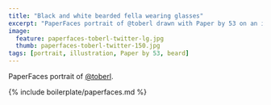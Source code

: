 ```yaml
---
title: "Black and white bearded fella wearing glasses"
excerpt: "PaperFaces portrait of @toberl drawn with Paper by 53 on an iPad."
image: 
  feature: paperfaces-toberl-twitter-lg.jpg
  thumb: paperfaces-toberl-twitter-150.jpg
tags: [portrait, illustration, Paper by 53, beard]
---
```


PaperFaces portrait of [@toberl](http://twitter.com/toberl).

{% include boilerplate/paperfaces.md %}